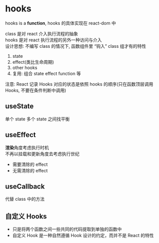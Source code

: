 # hooks

hooks is a **function**, hooks 的具体实现在 react-dom 中

class 是对 react 介入执行流程的抽象  
hooks 是对 react 执行流程的另外一种访问与介入  
设计思想: 不编写 class 的情况下, 函数组件里 “钩入” class 组才有的特性

1. state
2. effect(类比生命周期)
3. other hooks
4. 复用: 组合 state effect function 等

注意: React 记录 Hooks 对应的状态是依照 hooks 的顺序(只在函数顶层调用 Hooks, 不要在条件判断中调用)

## useState

单个 state 多个 state 之间找平衡

## useEffect

**渲染**角度考虑执行时机  
不再以挂载和更新角度去考虑执行世纪

- 需要清除的 effect
- 无需清除的 effect

## useCallback

代替 class 中的方法

## 自定义 Hooks

- 只是将两个函数之间一些共同的代码提取到单独的函数中
- 自定义 Hook 是一种自然遵循 Hook 设计的约定，而并不是 React 的特性
